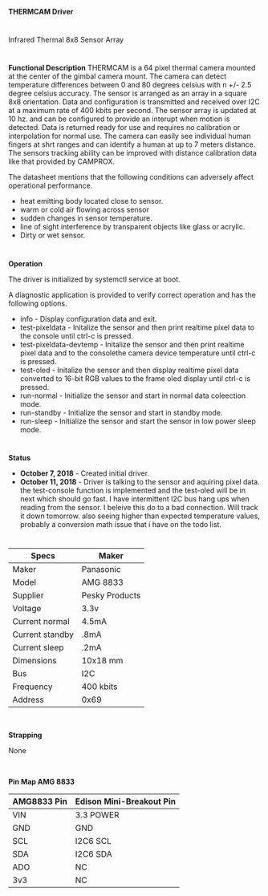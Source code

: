 **THERMCAM Driver**
#
Infrared Thermal 8x8 Sensor Array
#
**Functional Description**
THERMCAM is a 64 pixel thermal camera mounted at the center of the gimbal camera mount.
The camera can detect temperature differences between 0 and 80 degrees celsius with
n +/- 2.5 degree celsius accuracy. The sensor is arranged as an array in a square 8x8
orientation. Data and configuration is transmitted and received over
I2C at a maximum rate of 400 kbits per second. The sensor array is updated at 10 hz.
and can be configured to provide an interupt when motion is detected. Data is returned
ready for use and requires no calibration or interpolation for normal use. The camera can
easily see individual human fingers at shrt ranges and can identify a human at up to
7 meters distance. The sensors tracking ability can be improved with distance calibration
data like that provided by CAMPROX.

The datasheet mentions that the following conditions can adversely affect operational
performance.
*  heat emitting body located close to sensor.
*  warm or cold air flowing across sensor
*  sudden changes in sensor temperature.
*  line of sight interference by transparent objects like glass or acrylic.
*  Dirty or wet sensor.
#
**Operation**

The driver is initialized by systemctl service at boot.

A diagnostic application is provided to verify correct operation and has the following
options.
* info - Display configuration data and exit.
* test-pixeldata - Initalize the sensor and then print realtime pixel data to the console
  until ctrl-c is pressed.
* test-pixeldata-devtemp - Initalize the sensor and then print realtime pixel data and
   to the consolethe camera device temperature until ctrl-c is pressed.
* test-oled - Initalize the sensor and then display realtime pixel data converted to 16-bit
  RGB values to the frame oled display until ctrl-c is pressed.
* run-normal - Initialize the sensor and start in normal data coleection mode.
* run-standby - Initialize the sensor and start in standby mode.
* run-sleep - Initialize the sensor and start the sensor in low power sleep mode.
#
**Status**
* **October 7, 2018** - Created initial driver.
* **October 11, 2018** - Driver is talking to the sensor and aquiring pixel data. the
   test-console function is implemented and the test-oled will be in next which should go
   fast. I have intermittent I2C bus hang ups when reading from the sensor.
   I beleive this do to a bad connection. Will track it down tomorrow. also seeing higher
   than expected temperature values, probably a conversion math issue that i have on the
   todo list.
#


| Specs      | Maker       |
| ---------- | -------     |
| Maker      | Panasonic   |
| Model      | AMG 8833    |
| Supplier   | Pesky Products
| Voltage    | 3.3v        |
| Current normal | 4.5mA        |
| Current standby | .8mA        |
| Current sleep | .2mA        |
| Dimensions |	10x18 mm    |
| Bus        | I2C         |
| Frequency  | 400 kbits   |
| Address    | 0x69        |
&nbsp;

**Strapping**

None

&nbsp;


**Pin Map AMG 8833**

|AMG8833 Pin		| Edison Mini-Breakout Pin |
|------------- | ------------------------- |
| VIN          | 3.3 POWER     |
| GND          | GND           |
| SCL          | I2C6	SCL    |
| SDA          | I2C6	SDA    |
| ADO          | NC            |
| 3v3          | NC            |

